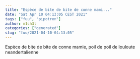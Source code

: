 ```yaml
---
title: "Espèce de bite de bite de conne mami..."
date: "Sat Apr 10 04:13:05 CEST 2021"
tags: ["fuu", "pipotron"]
author: m1ch3l
categories: ["generated"]
slug: "fuu/2021-04-10-04:13:05"
---
```


Espèce de bite de bite de conne mamie, poil de poil de louloute neandertalienne
